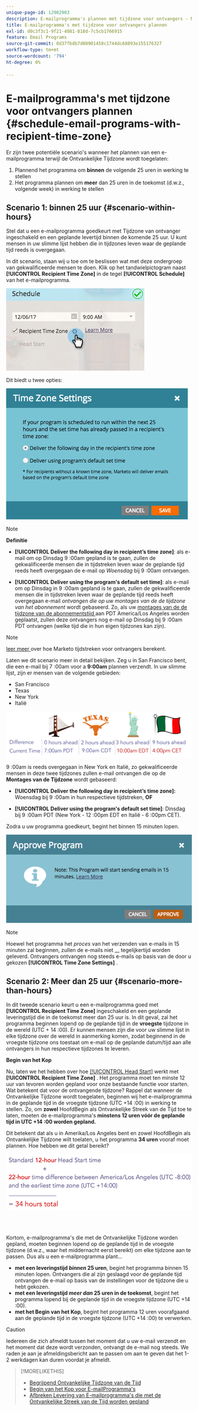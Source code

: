 ```yaml
---
unique-page-id: 12982903
description: E-mailprogramma's plannen met tijdzone voor ontvangers - Marketo Docs - Productdocumentatie
title: E-mailprogramma's met tijdzone voor ontvangers plannen
exl-id: d0c3f3c1-9f21-4081-818d-7c5cb1766915
feature: Email Programs
source-git-commit: 0d37fbdb7d08901458c1744dc68893e155176327
workflow-type: tm+mt
source-wordcount: '794'
ht-degree: 0%

---
```


# E-mailprogramma&#39;s met tijdzone voor ontvangers plannen {#schedule-email-programs-with-recipient-time-zone}

Er zijn twee potentiële scenario&#39;s wanneer het plannen van een e-mailprogramma terwijl de Ontvankelijke Tijdzone wordt toegelaten:

1. Plannend het programma om **binnen** de volgende 25 uren in werking te stellen
1. Het programma plannen om **meer** dan 25 uren in de toekomst (d.w.z., volgende week) in werking te stellen

## Scenario 1: binnen 25 uur {#scenario-within-hours}

Stel dat u een e-mailprogramma goedkeurt met Tijdzone van ontvanger ingeschakeld en een geplande levertijd binnen de komende 25 uur. U kunt mensen in uw slimme lijst hebben die in tijdzones leven waar de geplande tijd reeds is overgegaan.

In dit scenario, staan wij u toe om te beslissen wat met deze ondergroep van gekwalificeerde mensen te doen. Klik op het tandwielpictogram naast **[!UICONTROL Recipient Time Zone]** in de tegel **[!UICONTROL Schedule]** van het e-mailprogramma.

![](assets/image2017-12-5-10-3a46-3a42.png)

Dit biedt u twee opties:

![](assets/image2017-12-5-10-3a31-3a28.png)

>[!NOTE]
>
>**Definitie**
>
>* **[!UICONTROL Deliver the following day in recipient’s time zone]**: als e-mail om op Dinsdag 9 :00am gepland is te gaan, zullen de gekwalificeerde mensen die in tijdstreken leven waar de geplande tijd reeds heeft overgegaan de e-mail op *Woensdag* bij 9 :00am ontvangen.
>
>* **[!UICONTROL Deliver using the program's default set time]**: als e-mail om op Dinsdag in 9 :00am gepland is te gaan, zullen de gekwalificeerde mensen die in tijdstreken leven waar de geplande tijd reeds heeft overgegaan e-mail _ontvangen die op uw montages van de de tijdzone van het abonnement_ wordt gebaseerd. Zo, als uw [ montages van de de tijdzone van de abonnementstijd ](/help/marketo/product-docs/administration/settings/select-your-language-locale-and-time-zone.md) aan PDT America/Los Angeles worden geplaatst, zullen deze ontvangers nog e-mail op Dinsdag bij 9 :00am PDT ontvangen (welke tijd die in hun eigen tijdzones kan zijn).

>[!NOTE]
>
>[ leer meer ](/help/marketo/product-docs/email-marketing/email-programs/email-program-actions/scheduling-with-recipient-time-zone/understanding-recipient-time-zone.md#calculating-time-zone) over hoe Marketo tijdstreken voor ontvangers berekent.

Laten we dit scenario meer in detail bekijken. Zeg u in San Francisco bent, die een e-mail bij 7 :00am voor a **9:00am** plannen verzendt. In uw slimme lijst, zijn er mensen van de volgende gebieden:

* San Francisco
* Texas
* New York
* Italië

![](assets/image2017-12-6-10-3a52-3a41.png)

9 :00am is reeds overgegaan in New York en Italië, zo gekwalificeerde mensen in deze twee tijdzones zullen e-mail ontvangen die op de **Montages van de Tijdzone** wordt gebaseerd:

* **[!UICONTROL Deliver the following day in recipient’s time zone]:** Woensdag bij 9 :00am in hun respectieve tijdstreken, **OF**

* **[!UICONTROL Deliver using the program's default set time]**: Dinsdag bij 9 :00am PDT (New York - 12 :00pm EDT en Italië - 6 :00pm CET).

Zodra u uw programma goedkeurt, begint het binnen 15 minuten lopen.

![](assets/screen-shot-2017-12-09-at-3.34.14-pm.png)

>[!NOTE]
>
>Hoewel het programma het _proces_ van het verzenden van e-mails in 15 minuten zal beginnen, zullen de e-mails niet __ tegelijkertijd worden geleverd. Ontvangers ontvangen nog steeds e-mails op basis van de door u gekozen **[!UICONTROL Time Zone Settings]** .

## Scenario 2: Meer dan 25 uur {#scenario-more-than-hours}

In dit tweede scenario keurt u een e-mailprogramma goed met **[!UICONTROL Recipient Time Zone]** ingeschakeld en een geplande leveringstijd die in de toekomst meer dan 25 uur is. In dit geval, zal het programma beginnen lopend op de geplande tijd in de **vroegste** tijdzone in de wereld (UTC + 14 :00). Er kunnen mensen zijn die voor uw slimme lijst in elke tijdzone over de wereld in aanmerking komen, zodat beginnend in de vroegste tijdzone ons toestaat om e-mail op de geplande datum/tijd aan alle ontvangers in hun respectieve tijdzones te leveren.

**Begin van het Kop**

Nu, laten we het hebben over hoe [[!UICONTROL Head Start]](/help/marketo/product-docs/email-marketing/email-programs/email-program-actions/head-start-for-email-programs.md) werkt met **[!UICONTROL Recipient Time Zone]** . Het programma moet ten minste 12 uur van tevoren worden gepland voor onze bestaande functie voor starten. Wat betekent dat voor de ontvangende tijdzone? Rappel dat wanneer de Ontvankelijke Tijdzone wordt toegelaten, beginnen wij het e-mailprogramma in de geplande tijd in de vroegste tijdzone (UTC +14 :00) in werking te stellen. Zo, om **zowel** HoofdBegin als Ontvankelijke Streek van de Tijd toe te laten, moeten de e-mailprogramma&#39;s **minstens 12 uren vóór de geplande tijd in UTC +14 :00 worden gepland.**

Dit betekent dat als u in Amerika/Los Angeles bent en zowel HoofdBegin als Ontvankelijke Tijdzone wilt toelaten, u het programma **34 uren** vooraf moet plannen. Hoe hebben we dit getal bereikt?

![](assets/image2017-12-5-13-3a11-3a38.png)

<br> 

Kortom, e-mailprogramma&#39;s die met de Ontvankelijke Tijdzone worden gepland, moeten beginnen lopend op de geplande tijd in de vroegste tijdzone (d.w.z., waar het middernacht eerst bereikt) om elke tijdzone aan te passen. Dus als u een e-mailprogramma plant...

* **met een leveringstijd _binnen_ 25 uren**, begint het programma binnen 15 minuten lopen. Ontvangers die al zijn geslaagd voor de geplande tijd ontvangen de e-mail op basis van de instellingen voor de tijdzone die u hebt gekozen.
* **met een leveringstijd _meer dan_ 25 uren in de toekomst**, begint het programma lopend bij de geplande tijd in de vroegste tijdzone (UTC +14 :00).
* **met het Begin van het Kop**, begint het programma 12 uren voorafgaand aan de geplande tijd in de vroegste tijdzone (UTC +14 :00) te verwerken.

>[!CAUTION]
>
>Iedereen die zich afmeldt tussen het moment dat u uw e-mail verzendt en het moment dat deze wordt verzonden, ontvangt de e-mail nog steeds. We raden je aan je afmeldingsbericht aan te passen om aan te geven dat het 1-2 werkdagen kan duren voordat je afmeldt.

>[!MORELIKETHIS]
>
>* [ Begrijpend Ontvankelijke Tijdzone van de Tijd ](/help/marketo/product-docs/email-marketing/email-programs/email-program-actions/scheduling-with-recipient-time-zone/understanding-recipient-time-zone.md)
>* [ Begin van het Kop voor E-mailProgramma&#39;s ](/help/marketo/product-docs/email-marketing/email-programs/email-program-actions/head-start-for-email-programs.md)
>* [ Afbreken Levering van E-mailprogramma&#39;s die met de Ontvankelijke Streek van de Tijd worden gepland ](/help/marketo/product-docs/email-marketing/email-programs/email-program-actions/scheduling-with-recipient-time-zone/abort-delivery-of-email-programs-scheduled-with-recipient-time-zone.md)
